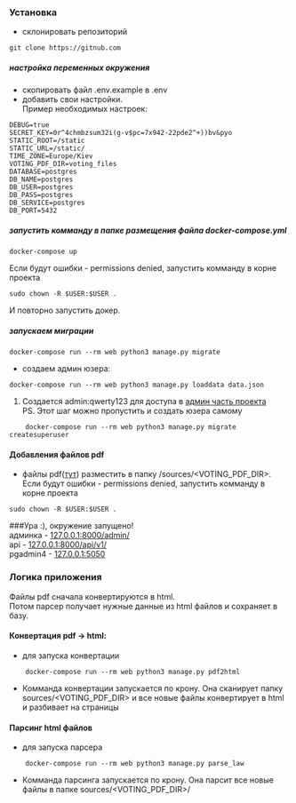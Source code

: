 ### Установка
+ склонировать репозиторий
```commandline
git clone https://gitnub.com
```

##### настройка переменных окружения
+ скопировать файл .env.example в .env
+ добавить свои настройки.   
Пример необходимых настроек:
```commandline
DEBUG=true
SECRET_KEY=0r^4chmbzsum32i(g-v$pc=7x942-22pde2^+))bv&pyo
STATIC_ROOT=/static
STATIC_URL=/static/
TIME_ZONE=Europe/Kiev
VOTING_PDF_DIR=voting_files
DATABASE=postgres
DB_NAME=postgres
DB_USER=postgres
DB_PASS=postgres
DB_SERVICE=postgres
DB_PORT=5432
```

##### запустить комманду в папке размещения файла docker-compose.yml
```commandline
docker-compose up
```
Если будут ошибки - permissions denied, запустить комманду в корне проекта
```commandline
sudo chown -R $USER:$USER .
```
И повторно запустить докер.

##### запускаем миграции
```commandline
docker-compose run --rm web python3 manage.py migrate
```
+ создаем админ юзера:
```commandline
docker-compose run --rm web python3 manage.py loaddata data.json
```
1. Создается admin:qwerty123 для доступа в [админ часть проекта](http://127.0.0.1:8000/admin/)  
PS. Этот шаг можно пропустить и создать юзера самому
```commandline
    docker-compose run --rm web python3 manage.py migrate createsuperuser
```

#### Добавления файлов pdf
+ файлы pdf([тут](https://drive.google.com/file/d/0B5_FQ3NcRoptYS1jX1pXcG4wcUE/view)) разместить в папку
/sources/<VOTING_PDF_DIR>. Если будут ошибки - permissions denied, запустить комманду в корне проекта
```commandline
sudo chown -R $USER:$USER .
``` 

###Ура :), окружение запущено!  
админка - [127.0.0.1:8000/admin/](http://127.0.0.1:8000/admin/)  
api - [127.0.0.1:8000/api/v1/](http://127.0.0.1:8000/api/v1/)  
pgadmin4 - [127.0.0.1:5050](http://127.0.0.1:5050)  

### Логика приложения
Файлы pdf сначала конвертируются в html.  
Потом парсер получает нужные данные из html файлов и сохраняет в базу.

#### Конвертация pdf -> html:
+ для запуска конвертации 
```commandline
    docker-compose run --rm web python3 manage.py pdf2html
```
+ Комманда конвертации запускается по крону. Она сканирует 
папку sources/<VOTING_PDF_DIR> и все новые файлы конвертирует в html и разбивает на страницы

#### Парсинг html файлов
+ для запуска парсера
```commandline
    docker-compose run --rm web python3 manage.py parse_law
```

+ Комманда парсинга запускается по крону. Она парсит все новые файлы в 
папке sources/<VOTING_PDF_DIR>/


